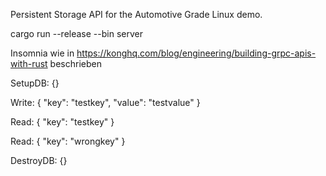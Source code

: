 Persistent Storage API for the Automotive Grade Linux demo.


cargo run --release --bin server

Insomnia wie in https://konghq.com/blog/engineering/building-grpc-apis-with-rust beschrieben

SetupDB:
{}

Write:
{
   "key": "testkey",
   "value": "testvalue"
}

Read:
{
    "key": "testkey"
}

Read:
{
    "key": "wrongkey"
}

DestroyDB:
{}